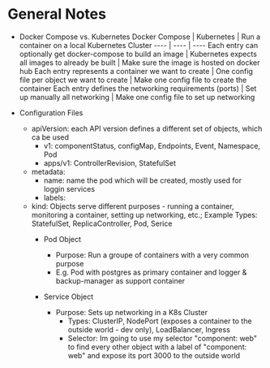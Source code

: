 # General Notes

* Docker Compose vs. Kubernetes
    Docker Compose | Kubernetes | Run a container on a local Kubernetes Cluster
    ---- | ---- | ----
    Each entry can optionally get docker-compose to build an image | Kubernetes expects all images to already be built | Make sure the image is hosted on docker hub
    Each entry represents a container we want to create | One config file per object we want to create | Make one config file to create the container
    Each entry defines the networking requirements (ports) | Set up manually all networking | Make one config file to set up networking

* Configuration Files
    * apiVersion: each API version defines a different set of objects, which ca be used
        * v1: componentStatus, configMap, Endpoints, Event, Namespace, Pod
        * apps/v1: ControllerRevision, StatefulSet
    * metadata:
        * name: name the pod which will be created, mostly used for loggin services
        * labels: 
    * kind: Objects serve different purposes - running a container, monitoring a container, setting up networking, etc.; Example Types: StatefulSet, ReplicaController, Pod, Serice
        * Pod Object
            * Purpose: Run a groupe of containers with a very common purpose
            * E.g. Pod with postgres as primary container and logger & backup-manager as support container

        * Service Object
            * Purpose: Sets up networking in a K8s Cluster
                * Types: ClusterIP, NodePort (exposes a container to the outside world - dev only), LoadBalancer, Ingress
                * Selector: Im going to use my selector "component: web" to find every other object with a label of "component: web" and expose its port 3000 to the outside world
